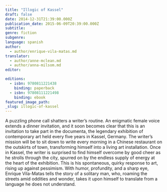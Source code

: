```yaml
---
title: "Illogic of Kassel"
draft: false
date: 2014-12-31T21:39:00.000Z
publication_date: 2015-06-09T20:39:00.000Z
subtitle:
genre: fiction
subgenre:
language: spanish
author:
  - author/enrique-vila-matas.md
translator:
  - author/anne-mclean.md
  - author/anna-milsom.md
editor:

editions:
  - isbn: 9780811221438
    binding: paperback
  - isbn: 97808111221498
    binding: ebook
featured_image_path:
_slug: illogic-of-kassel
---
```


A puzzling phone call shatters a writer’s routine. An enigmatic female voice extends a dinner invitation, and it soon becomes clear that this is an invitation to take part in the documenta, the legendary exhibition of contemporary art held every five years in Kassel, Germany. The writer’s mission will be to sit down to write every morning in a Chinese restaurant on the outskirts of town, transforming himself into a living art installation. Once in Kassel, the writer is surprised to find himself overcome by good cheer as he strolls through the city, spurred on by the endless supply of energy at the heart of the exhibition. This is his spontaneous, quirky response to art, rising up against pessimism. With humor, profundity, and a sharp eye, Enrique Vila-Matas tells the story of a solitary man, who, roaming the streets amid oddities and wonder, takes it upon himself to translate from a language he does not understand.

